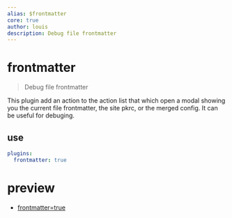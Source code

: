 ```yaml
---
alias: $frontmatter
core: true
author: louis
description: Debug file frontmatter
---
```

# frontmatter

> Debug file frontmatter

This plugin add an action to the action list that which open a modal showing you the current file frontmatter, the site pkrc, or the merged config. It can be useful for debuging.

## use

```yaml
plugins:
  frontmatter: true
```

# preview

- [frontmatter=true](plugins/core/frontmatter?p=frontmatter)
